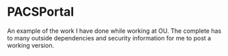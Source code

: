 # PACSPortal
An example of the work I have done while working at OU.  The complete has to many outside dependencies and security information for me to post a working version.
